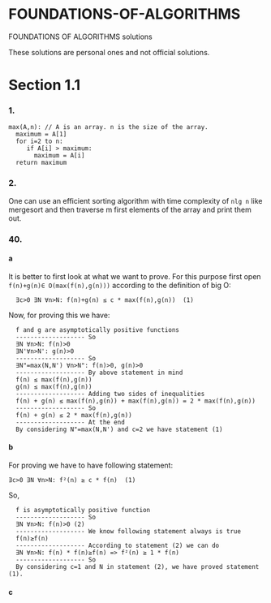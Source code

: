# FOUNDATIONS-OF-ALGORITHMS
FOUNDATIONS OF ALGORITHMS solutions

These solutions are personal ones and not official solutions.


# Section 1.1

### 1. 

    max(A,n): // A is an array. n is the size of the array.
      maximum = A[1]
      for i=2 to n:
         if A[i] > maximum:
           maximum = A[i]
      return maximum   
     
### 2.

One can use an efficient sorting algorithm with time complexity of `nlg n` like mergesort and then traverse m first elements of the array and print them out.

### 40.

#### a
It is better to first look at what we want to prove. For this purpose first open `f(n)+g(n)∈ O(max(f(n),g(n)))` according to the definition of big O:

      ∃c>0 ∃N ∀n>N: f(n)+g(n) ≤ c * max(f(n),g(n))  (1)
      
Now, for proving this we have:


      f and g are asymptotically positive functions
      ------------------- So
      ∃N ∀n>N: f(n)>0
      ∃N'∀n>N': g(n)>0
      ------------------- So
      ∃N"=max(N,N') ∀n>N": f(n)>0, g(n)>0
      ------------------- By above statement in mind
      f(n) ≤ max(f(n),g(n))
      g(n) ≤ max(f(n),g(n))
      ------------------- Adding two sides of inequalities
      f(n) + g(n) ≤ max(f(n),g(n)) + max(f(n),g(n)) = 2 * max(f(n),g(n))
      ------------------- So
      f(n) + g(n) ≤ 2 * max(f(n),g(n))
      ------------------- At the end
      By considering N"=max(N,N') and c=2 we have statement (1)

#### b

For proving we have to have following statement:

    ∃c>0 ∃N ∀n>N: f²(n) ≥ c * f(n)  (1)

So, 

      f is asymptotically positive function
      ------------------- So
      ∃N ∀n>N: f(n)>0 (2)
      ------------------- We know following statement always is true
      f(n)≥f(n)
      ------------------- According to statement (2) we can do
      ∃N ∀n>N: f(n) * f(n)≥f(n) => f²(n) ≥ 1 * f(n)
      ------------------- So
      By considering c=1 and N in statement (2), we have proved statement (1).

#### c

    
    


